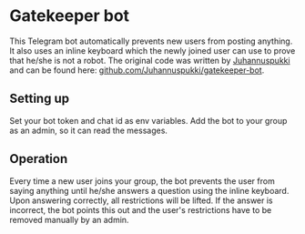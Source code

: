 # Gatekeeper bot
This Telegram bot automatically prevents new users from posting anything. It also uses an inline keyboard which the newly joined user can use to prove that he/she is not a robot. The original code was written by [Juhannuspukki](https://github.com/Juhannuspukki) and can be found here: [github.com/Juhannuspukki/gatekeeper-bot](https://github.com/Juhannuspukki/gatekeeper-bot).

## Setting up
Set your bot token and chat id as env variables. Add the bot to your group as an admin, so it can read the messages.

## Operation
Every time a new user joins your group, the bot prevents the user from saying anything until he/she answers a question using the inline keyboard. Upon answering correctly, all restrictions will be lifted. If the answer is incorrect, the bot points this out and the user's restrictions have to be removed manually by an admin.
